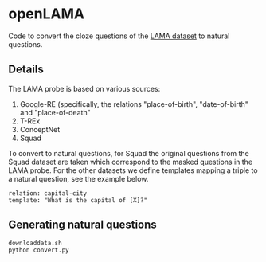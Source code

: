 # openLAMA

Code to convert the cloze questions of the [LAMA dataset](https://github.com/facebookresearch/LAMA/tree/master) to natural questions.

## Details

The LAMA probe is based on various sources:

1. Google-RE (specifically, the relations "place-of-birth", "date-of-birth" and "place-of-death"
2. T-REx 
3. ConceptNet
4. Squad

To convert to natural questions, for Squad the original questions from the Squad dataset are taken which correspond to 
the masked questions in the LAMA probe.  For the other datasets we define templates mapping a triple to a natural question, 
see the example below.

```
relation: capital-city
template: "What is the capital of [X]?"
```

## Generating natural questions

```
downloaddata.sh
python convert.py
```
